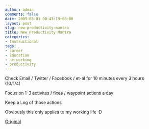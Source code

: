```yaml
---
author: admin
comments: false
date: 2009-03-01 00:43:19+00:00
layout: post
slug: new-productivity-mantra
title: New Productivity Mantra
categories:
- Instructional
tags:
- career
- Education
- networking
- productivity
---
```


Check Email / Twitter / Facebook / et-al for 10 minutes every 3 hours (10/1/4)

Focus on 1-3 activites / fixes / waypoint actions a day

Keep a Log of those actions

Obviously this only applies to my working life :D

[Original](http://www.flickr.com/photos/timferriss/2455345820/)
